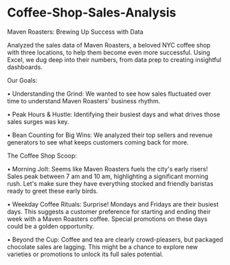 # Coffee-Shop-Sales-Analysis

Maven Roasters: Brewing Up Success with Data

Analyzed the sales data of Maven Roasters, a beloved NYC coffee shop with three locations, to help them become even more successful. Using Excel, we dug deep into their numbers, from data prep to creating insightful dashboards.

Our Goals:

•	Understanding the Grind: We wanted to see how sales fluctuated over time to understand Maven Roasters' business rhythm.

•	Peak Hours & Hustle: Identifying their busiest days and what drives those sales surges was key.

•	Bean Counting for Big Wins: We analyzed their top sellers and revenue generators to see what keeps customers coming back for more.

The Coffee Shop Scoop:

•	Morning Jolt: Seems like Maven Roasters fuels the city's early risers! Sales peak between 7 am and 10 am, highlighting a significant morning rush. Let's make sure they have everything stocked and friendly baristas ready to greet these early birds.

•	Weekday Coffee Rituals: Surprise! Mondays and Fridays are their busiest days. This suggests a customer preference for starting and ending their week with a Maven Roasters coffee. Special promotions on these days could be a golden opportunity.

•	Beyond the Cup: Coffee and tea are clearly crowd-pleasers, but packaged chocolate sales are lagging. This might be a chance to explore new varieties or promotions to unlock its full sales potential.

